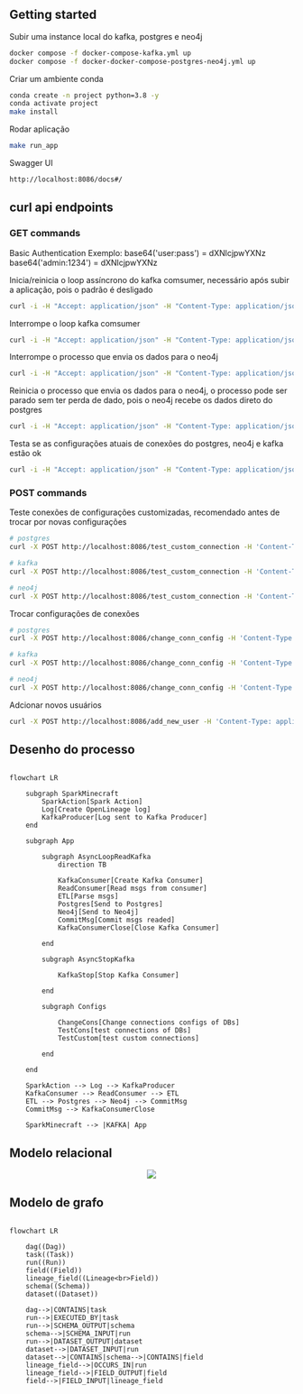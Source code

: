 ## Getting started

Subir uma instance local do kafka, postgres e neo4j
```bash
docker compose -f docker-compose-kafka.yml up
docker compose -f docker-docker-compose-postgres-neo4j.yml up
```
Criar um ambiente conda
```bash
conda create -n project python=3.8 -y
conda activate project
make install
```
Rodar aplicação
```bash
make run_app
```
Swagger UI
```sh
http://localhost:8086/docs#/
```

## curl api endpoints

### GET commands

Basic Authentication
Exemplo:
base64('user:pass') = dXNlcjpwYXNz
base64('admin:1234') = dXNlcjpwYXNz


Inicia/reinicia o loop assíncrono do kafka comsumer, necessário após subir a aplicação, pois o padrão é desligado
```bash
curl -i -H "Accept: application/json" -H "Content-Type: application/json" -H "Authorization: Basic dXNlcjpwYXNz" -X GET http://localhost:8086/kafka/restart
```

Interrompe o loop kafka comsumer
```bash
curl -i -H "Accept: application/json" -H "Content-Type: application/json" -H "Authorization: Basic dXNlcjpwYXNz" -X GET http://localhost:8086/kafka/stop
```

Interrompe o processo que envia os dados para o neo4j
```bash
curl -i -H "Accept: application/json" -H "Content-Type: application/json" -H "Authorization: Basic dXNlcjpwYXNz" -X GET http://localhost:8086/neo4j/off
```

Reinicia o processo que envia os dados para o neo4j, o processo pode ser parado sem ter perda de dado, pois o neo4j recebe os dados direto do postgres

```bash
curl -i -H "Accept: application/json" -H "Content-Type: application/json" -H "Authorization: Basic dXNlcjpwYXNz" -X GET http://localhost:8086/neo4j/on
```

Testa se as configurações atuais de conexões do postgres, neo4j e kafka estão ok
```bash
curl -i -H "Accept: application/json" -H "Content-Type: application/json" -H "Authorization: Basic dXNlcjpwYXNz" -X GET http://localhost:8086/test_cons_configured
```
### POST commands

Teste conexões de configurações customizadas, recomendado antes de trocar por novas configurações
```bash
# postgres
curl -X POST http://localhost:8086/test_custom_connection -H 'Content-Type: application/json' -H "Authorization: Basic dXNlcjpwYXNz" -d '{"type_conn": "postgres","host": "localhost","port": "5432","usr": "openlineage","pwd": "openlineage","db": "openlineage"}'

# kafka
curl -X POST http://localhost:8086/test_custom_connection -H 'Content-Type: application/json' -H "Authorization: Basic dXNlcjpwYXNz" -d '{"type_conn": "kafka","host": "localhost","port": "9092", "topic":"nome_topico"}'

# neo4j
curl -X POST http://localhost:8086/test_custom_connection -H 'Content-Type: application/json' -H "Authorization: Basic dXNlcjpwYXNz" -d '{"type_conn": "neo4j","host": "localhost","port": "7687","usr": "neo4j","pwd": "openlineage"}'
```

Trocar configurações de conexões
```bash
# postgres
curl -X POST http://localhost:8086/change_conn_config -H 'Content-Type: application/json' -H "Authorization: Basic dXNlcjpwYXNz" -d '{"type_conn": "postgres","host": "localhost","port": "5432","usr": "openlineage","pwd": "openlineage","db": "openlineage"}'

# kafka
curl -X POST http://localhost:8086/change_conn_config -H 'Content-Type: application/json' -H "Authorization: Basic dXNlcjpwYXNz" -d '{"type_conn": "kafka","host": "localhost","port": "9092"}'

# neo4j
curl -X POST http://localhost:8086/change_conn_config -H 'Content-Type: application/json' -H "Authorization: Basic dXNlcjpwYXNz" -d '{"type_conn": "neo4j","host": "localhost","port": "7687","usr": "neo4j","pwd": "openlineage"}'
```

Adcionar novos usuários
```bash
curl -X POST http://localhost:8086/add_new_user -H 'Content-Type: application/json' -H "Authorization: Basic dXNlcjpwYXNz" -d '{"user": "harley","pwd": "ivy", "role": "default"}'
```

## Desenho do processo
```mermaid

flowchart LR

    subgraph SparkMinecraft
        SparkAction[Spark Action]
        Log[Create OpenLineage log]
        KafkaProducer[Log sent to Kafka Producer]
    end

    subgraph App

        subgraph AsyncLoopReadKafka
            direction TB
    
            KafkaConsumer[Create Kafka Consumer]
            ReadConsumer[Read msgs from consumer]
            ETL[Parse msgs]
            Postgres[Send to Postgres]
            Neo4j[Send to Neo4j]
            CommitMsg[Commit msgs readed]
            KafkaConsumerClose[Close Kafka Consumer]
        
        end

        subgraph AsyncStopKafka
    
            KafkaStop[Stop Kafka Consumer]
        
        end

        subgraph Configs

            ChangeCons[Change connections configs of DBs]
            TestCons[test connections of DBs]
            TestCustom[test custom connections]

        end

    end

    SparkAction --> Log --> KafkaProducer
    KafkaConsumer --> ReadConsumer --> ETL
    ETL --> Postgres --> Neo4j --> CommitMsg
    CommitMsg --> KafkaConsumerClose

    SparkMinecraft --> |KAFKA| App
```

## Modelo relacional

<p align="center" width="100%">
    <img src="docs/source/postgres_diagram.svg">
</p>

## Modelo de grafo

```mermaid

flowchart LR

    dag((Dag))
    task((Task))
    run((Run))
    field((Field))
    lineage_field((Lineage<br>Field))
    schema((Schema))
    dataset((Dataset))

    dag-->|CONTAINS|task
    run-->|EXECUTED_BY|task
    run-->|SCHEMA_OUTPUT|schema
    schema-->|SCHEMA_INPUT|run
    run-->|DATASET_OUTPUT|dataset
    dataset-->|DATASET_INPUT|run
    dataset-->|CONTAINS|schema-->|CONTAINS|field
    lineage_field-->|OCCURS_IN|run
    lineage_field-->|FIELD_OUTPUT|field
    field-->|FIELD_INPUT|lineage_field

```
